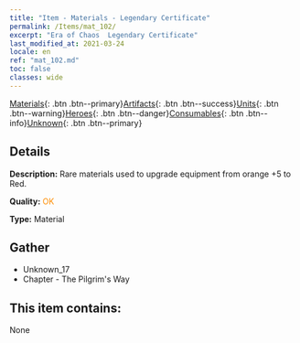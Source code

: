 ```yaml
---
title: "Item - Materials - Legendary Certificate"
permalink: /Items/mat_102/
excerpt: "Era of Chaos  Legendary Certificate"
last_modified_at: 2021-03-24
locale: en
ref: "mat_102.md"
toc: false
classes: wide
---
```

 [Materials](/Items/){: .btn .btn--primary}[Artifacts](/Items/Artifacts/){: .btn .btn--success}[Units](/Items/Units/){: .btn .btn--warning}[Heroes](/Items/Heroes/){: .btn .btn--danger}[Consumables](/Items/Consumables/){: .btn .btn--info}[Unknown](/Items/Unknown/){: .btn .btn--primary}

## Details
 **Description:** Rare materials used to upgrade equipment from orange +5 to Red.

 **Quality:** <span style="color: #FF8C00">OK</span>

 **Type:** Material

## Gather

*    Unknown_17 
*    Chapter - The Pilgrim's Way 

## This item contains:

  None

